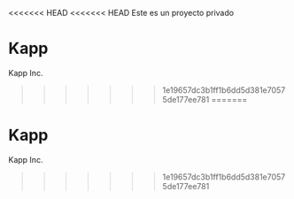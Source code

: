 <<<<<<< HEAD
<<<<<<< HEAD
Este es un proyecto privado 
# Kapp
Kapp Inc.
>>>>>>> 1e19657dc3b1ff1b6dd5d381e70575de177ee781
=======
# Kapp
Kapp Inc.
>>>>>>> 1e19657dc3b1ff1b6dd5d381e70575de177ee781
